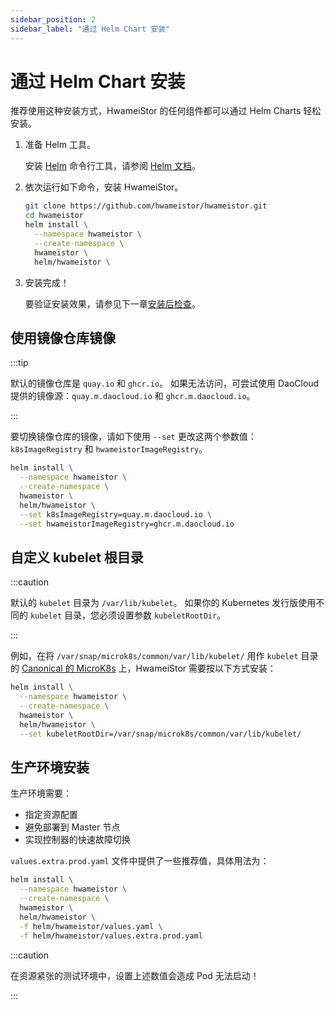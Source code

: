 ```yaml
---
sidebar_position: 2
sidebar_label: "通过 Helm Chart 安装"
---
```


# 通过 Helm Chart 安装

推荐使用这种安装方式，HwameiStor 的任何组件都可以通过 Helm Charts 轻松安装。

1. 准备 Helm 工具。

   安装 [Helm](https://helm.sh/) 命令行工具，请参阅 [Helm 文档](https://helm.sh/docs/)。

2. 依次运行如下命令，安装 HwameiStor。

   ```bash
   git clone https://github.com/hwameistor/hwameistor.git
   cd hwameistor
   helm install \
     --namespace hwameistor \
     --create-namespace \
     hwameistor \
     helm/hwameistor \
   ```

3. 安装完成！

   要验证安装效果，请参见下一章[安装后检查](2.1.3.post_deployment_inspect.md)。

## 使用镜像仓库镜像

:::tip

默认的镜像仓库是 `quay.io` 和 `ghcr.io`。
如果无法访问，可尝试使用 DaoCloud 提供的镜像源：`quay.m.daocloud.io` 和 `ghcr.m.daocloud.io`。

:::

要切换镜像仓库的镜像，请如下使用 `--set` 更改这两个参数值：`k8sImageRegistry` 和 `hwameistorImageRegistry`。

```bash
helm install \
  --namespace hwameistor \
  --create-namespace \
  hwameistor \
  helm/hwameistor \
  --set k8sImageRegistry=quay.m.daocloud.io \
  --set hwameistorImageRegistry=ghcr.m.daocloud.io
```

## 自定义 kubelet 根目录

:::caution

默认的 `kubelet` 目录为 `/var/lib/kubelet`。
如果你的 Kubernetes 发行版使用不同的 `kubelet` 目录，您必须设置参数 `kubeletRootDir`。

:::

例如，在将 `/var/snap/microk8s/common/var/lib/kubelet/` 用作 `kubelet` 目录的 [Canonical 的 MicroK8s](https://microk8s.io/) 上，HwameiStor 需要按以下方式安装：
 
```bash
helm install \
  --namespace hwameistor \
  --create-namespace \
  hwameistor \
  helm/hwameistor \
  --set kubeletRootDir=/var/snap/microk8s/common/var/lib/kubelet/
```

## 生产环境安装

生产环境需要：

- 指定资源配置
- 避免部署到 Master 节点
- 实现控制器的快速故障切换
  
`values.extra.prod.yaml` 文件中提供了一些推荐值，具体用法为：

```bash
helm install \
  --namespace hwameistor \
  --create-namespace \
  hwameistor \
  helm/hwameistor \
  -f helm/hwameistor/values.yaml \
  -f helm/hwameistor/values.extra.prod.yaml
```

:::caution

在资源紧张的测试环境中，设置上述数值会造成 Pod 无法启动！

:::
